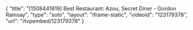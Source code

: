{
    "title": "[1508441819] Best Restaurant: Azou, Secret Diner - Gordon Ramsay",
    "type": "solo",
    "layout": "iframe-static",
    "videoId": "123179378",
    "url": "\/tvpembed\/123179378"
}